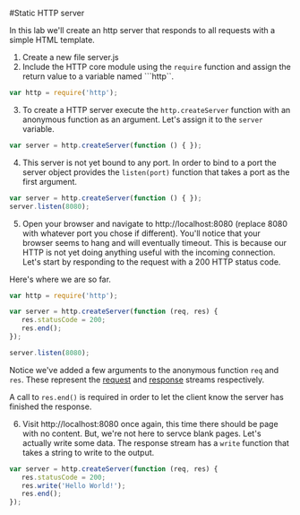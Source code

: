 #Static HTTP server

In this lab we'll create an http server that responds to all requests with a simple HTML template.

1. Create a new file server.js
2. Include the HTTP core module using the ```require``` function and assign the return value to a variable named ```http``. 

```JavaScript
var http = require('http');
```

3. To create a HTTP server execute the ```http.createServer``` function with an anonymous function as an argument. Let's assign it to the ```server``` variable.

```JavaScript
var server = http.createServer(function () { });
```

4. This server is not yet bound to any port. In order to bind to a port the server object provides the ```listen(port)``` function that takes a port as the first argument.

```JavaScript
var server = http.createServer(function () { });
server.listen(8080);
```

5. Open your browser and navigate to http://localhost:8080 (replace 8080 with whatever port you chose if different). You'll notice that your browser seems to hang and will eventually timeout. This is because our HTTP is not yet doing anything useful with the incoming connection. Let's start by responding to the request with a 200 HTTP status code.

Here's where we are so far.

```JavaScript
var http = require('http');

var server = http.createServer(function (req, res) { 
   res.statusCode = 200;
   res.end();
});

server.listen(8080);
```

Notice we've added a few arguments to the anonymous function ```req``` and ```res```. These represent the [request](http://nodejs.org/api/http.html#http_class_http_serverrequest) and [response](http://nodejs.org/api/http.html#http_class_http_serverresponse) streams respectively. 

A call to ```res.end()``` is required in order to let the client know the server has finished the response.

6. Visit http://localhost:8080 once again, this time there should be page with no content. But, we're not here to servce blank pages. Let's actually write some data. The response stream has a ```write``` function that takes a string to write to the output. 

```JavaScript
var server = http.createServer(function (req, res) { 
   res.statusCode = 200;
   res.write('Hello World!');
   res.end();
});
```
